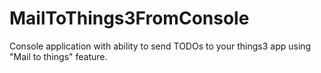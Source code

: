 # MailToThings3FromConsole
Console application with ability to send TODOs to your things3 app using "Mail to things" feature.
